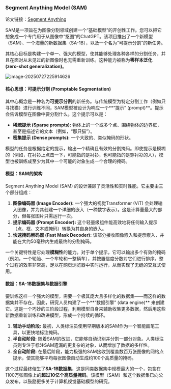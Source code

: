 ### Segment Anything Model (SAM)

论文链接：[Segment Anything](https://openaccess.thecvf.com/content/ICCV2023/papers/Kirillov_Segment_Anything_ICCV_2023_paper.pdf)

SAM是一项旨在为图像分割领域创建一个“基础模型”的开创性工作。您可以把它想象成一个专门用于从图像中“抠图”的ChatGPT。该项目推出了一个新模型（SAM）、一个海量的新数据集（SA-1B），以及一个名为“可提示分割”的新任务。

其核心目标是构建一个单一、强大的模型，使其能够处理各种各样的分割任务，并且在面对从未见过的新图像时也无需重新训练。这种能力被称为**零样本泛化 (zero-shot generalization)**。

![image-20250727225914626](C:\Users\admin'\AppData\Roaming\Typora\typora-user-images\image-20250727225914626.png)

#### 核心思想：可提示分割 (Promptable Segmentation)

其中心概念是一种名为**可提示分割**的新任务。与传统模型为特定分割工作（例如只寻找猫）进行训练不同，SAM模型被设计为响应一个**“提示” (prompt)**。提示会告诉模型在图像中要分割什么。这个提示可以是：

- **稀疏提示 (Sparse prompts):** 物体上的一个或多个点、围绕物体的边界框，甚至是描述它的文本（例如，“那只猫”）。
- **密集提示 (Dense prompts):** 一个大致的、类似掩码的形状。

模型的任务是根据给定的提示，输出一个精确且有效的分割掩码。即使提示是模糊的（例如，在衬衫上点击一下，可能指的是衬衫，也可能指的是穿衬衫的人），模型也被训练成至少为其中一个可能的对象生成一个合理的掩码。

#### 模型：SAM的架构

Segment Anything Model (SAM) 的设计兼顾了灵活性和实时性能。它主要由三个部分组成：

1. **图像编码器 (Image Encoder):** 一个强大的视觉Transformer (ViT) 会处理输入图像，并为其创建一个详细的嵌入（一种数字表示）。这是计算量最大的部分，但每张图片只需运行一次。
2. **提示编码器 (Prompt Encoder):** 这个轻量级组件能高效地将任何输入提示（点、框、文本或掩码）转换为其自身的嵌入。
3. **快速掩码解码器 (Fast Mask Decoder):** 该部分接收图像嵌入和提示嵌入，并能在大约50毫秒内生成最终的分割掩码。

一个关键特性是它处理**模糊性**的能力。对于单个提示，它可以输出多个有效的掩码（例如，一个轮胎、一个车轮和一整辆车），并按置信度分数对它们进行排序。整个过程的效率非常高，足以在网页浏览器中实时运行，从而实现了无缝的交互式使用。

#### 数据：SA-1B数据集与数据引擎

要训练这样一个强大的模型，需要一个极其庞大且多样化的数据集——而这样的数据集并不存在。因此，研究人员构建了一个**“数据引擎” (data engine)** 来创建它。这是一个巧妙的三阶段过程，利用模型自身来辅助收集更多数据，然后用这些新数据重新训练和改进模型，形成一个持续的循环。

1. **辅助手动阶段:** 最初，人类标注员使用早期版本的SAM作为一个智能画笔工具，以更快地标注掩码。
2. **半自动阶段:** 随着SAM的改进，它能够自动识别并分割一部分对象。人类标注员则专注于标注SAM遗漏的更复杂的对象，从而增加了数据的多样性。
3. **全自动阶段:** 在最后阶段，能力极强的SAM接收到覆盖数百万张图像的网格点提示，使其能够平均每张图像自动生成约100个高质量的掩码。

这个过程最终催生了**SA-1B数据集**，这是同类数据集中规模最大的一个，包含在1100万张图像上的**超过10亿个高质量掩码**。该模型（SAM）和这个数据集已向公众发布，以鼓励更多关于计算机视觉基础模型的研究。